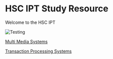 # HSC IPT Study Resource
Welcome to the HSC IPT 

![Testing](https://mag.lexus.co.uk/wp-content/uploads/sites/3/2018/07/Lexus-LFA-engine-prototype.jpg "Optional title")

[Multi Media Systems](https://github.com/OscarKusnierz/IPT_Task3/wiki/Multi-Media-Systems)

[Transaction Processing Systems](https://github.com/OscarKusnierz/IPT_Task3/wiki/Transaction-Processing-Systems)

